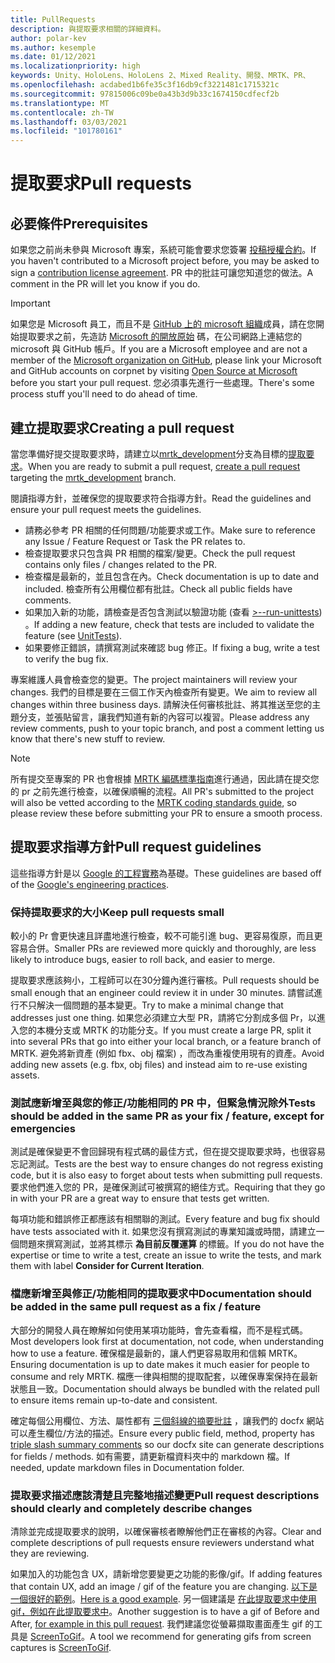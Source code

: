 ```yaml
---
title: PullRequests
description: 與提取要求相關的詳細資料。
author: polar-kev
ms.author: kesemple
ms.date: 01/12/2021
ms.localizationpriority: high
keywords: Unity、HoloLens、HoloLens 2、Mixed Reality、開發、MRTK、PR、
ms.openlocfilehash: acdabed1b6fe35c3f16db9cf3221481c1715321c
ms.sourcegitcommit: 97815006c09be0a43b3d9b33c1674150cdfecf2b
ms.translationtype: MT
ms.contentlocale: zh-TW
ms.lasthandoff: 03/03/2021
ms.locfileid: "101780161"
---
```

# <a name="pull-requests"></a><span data-ttu-id="e6604-104">提取要求</span><span class="sxs-lookup"><span data-stu-id="e6604-104">Pull requests</span></span>

## <a name="prerequisites"></a><span data-ttu-id="e6604-105">必要條件</span><span class="sxs-lookup"><span data-stu-id="e6604-105">Prerequisites</span></span>

<span data-ttu-id="e6604-106">如果您之前尚未參與 Microsoft 專案，系統可能會要求您簽署 [投稿授權合約](https://cla.microsoft.com/)。</span><span class="sxs-lookup"><span data-stu-id="e6604-106">If you haven't contributed to a Microsoft project before, you may be asked to sign a [contribution license agreement](https://cla.microsoft.com/).</span></span>
<span data-ttu-id="e6604-107">PR 中的批註可讓您知道您的做法。</span><span class="sxs-lookup"><span data-stu-id="e6604-107">A comment in the PR will let you know if you do.</span></span>

> [!IMPORTANT]
> <span data-ttu-id="e6604-108">如果您是 Microsoft 員工，而且不是 [GitHub 上的 microsoft 組織](https://github.com/Microsoft)成員，請在您開始提取要求之前，先造訪 [Microsoft 的開放原始](https://opensource.microsoft.com/) 碼，在公司網路上連結您的 microsoft 與 GitHub 帳戶。</span><span class="sxs-lookup"><span data-stu-id="e6604-108">If you are a Microsoft employee and are not a member of the [Microsoft organization on GitHub](https://github.com/Microsoft), please link your Microsoft and GitHub accounts on corpnet by visiting [Open Source at Microsoft](https://opensource.microsoft.com/) before you start your pull request.</span></span> <span data-ttu-id="e6604-109">您必須事先進行一些處理。</span><span class="sxs-lookup"><span data-stu-id="e6604-109">There's some process stuff you'll need to do ahead of time.</span></span>

## <a name="creating-a-pull-request"></a><span data-ttu-id="e6604-110">建立提取要求</span><span class="sxs-lookup"><span data-stu-id="e6604-110">Creating a pull request</span></span>

<span data-ttu-id="e6604-111">當您準備好提交提取要求時，請建立以[mrtk_development](https://github.com/microsoft/mixedrealitytoolkit-unity/tree/mrtk_development)分支為目標的[提取要求](https://github.com/microsoft/MixedRealityToolkit-Unity/compare/mrtk_development...mrtk_development?expand=1)。</span><span class="sxs-lookup"><span data-stu-id="e6604-111">When you are ready to submit a pull request, [create a pull request](https://github.com/microsoft/MixedRealityToolkit-Unity/compare/mrtk_development...mrtk_development?expand=1) targeting the [mrtk_development](https://github.com/microsoft/mixedrealitytoolkit-unity/tree/mrtk_development) branch.</span></span>

<span data-ttu-id="e6604-112">閱讀指導方針，並確保您的提取要求符合指導方針。</span><span class="sxs-lookup"><span data-stu-id="e6604-112">Read the guidelines and ensure your pull request meets the guidelines.</span></span>

* <span data-ttu-id="e6604-113">請務必參考 PR 相關的任何問題/功能要求或工作。</span><span class="sxs-lookup"><span data-stu-id="e6604-113">Make sure to reference any Issue / Feature Request or Task the PR relates to.</span></span>
* <span data-ttu-id="e6604-114">檢查提取要求只包含與 PR 相關的檔案/變更。</span><span class="sxs-lookup"><span data-stu-id="e6604-114">Check the pull request contains only files / changes related to the PR.</span></span>
* <span data-ttu-id="e6604-115">檢查檔是最新的，並且包含在內。</span><span class="sxs-lookup"><span data-stu-id="e6604-115">Check documentation is up to date and included.</span></span> <span data-ttu-id="e6604-116">檢查所有公用欄位都有批註。</span><span class="sxs-lookup"><span data-stu-id="e6604-116">Check all public fields have comments.</span></span>
* <span data-ttu-id="e6604-117">如果加入新的功能，請檢查是否包含測試以驗證功能 (查看 [>--run-unittests](UnitTests.md)) 。</span><span class="sxs-lookup"><span data-stu-id="e6604-117">If adding a new feature, check that tests are included to validate the feature (see [UnitTests](UnitTests.md)).</span></span>
* <span data-ttu-id="e6604-118">如果要修正錯誤，請撰寫測試來確認 bug 修正。</span><span class="sxs-lookup"><span data-stu-id="e6604-118">If fixing a bug, write a test to verify the bug fix.</span></span>

<span data-ttu-id="e6604-119">專案維護人員會檢查您的變更。</span><span class="sxs-lookup"><span data-stu-id="e6604-119">The project maintainers will review your changes.</span></span> <span data-ttu-id="e6604-120">我們的目標是要在三個工作天內檢查所有變更。</span><span class="sxs-lookup"><span data-stu-id="e6604-120">We aim to review all changes within three business days.</span></span> <span data-ttu-id="e6604-121">請解決任何審核批註、將其推送至您的主題分支，並張貼留言，讓我們知道有新的內容可以複習。</span><span class="sxs-lookup"><span data-stu-id="e6604-121">Please address any review comments, push to your topic branch, and post a comment letting us know that there's new stuff to review.</span></span>

> [!NOTE]
> <span data-ttu-id="e6604-122">所有提交至專案的 PR 也會根據 [MRTK 編碼標準指南](CodingGuidelines.md)進行通過，因此請在提交您的 pr 之前先進行檢查，以確保順暢的流程。</span><span class="sxs-lookup"><span data-stu-id="e6604-122">All PR's submitted to the project will also be vetted according to the [MRTK coding standards guide](CodingGuidelines.md), so please review these before submitting your PR to ensure a smooth process.</span></span>

## <a name="pull-request-guidelines"></a><span data-ttu-id="e6604-123">提取要求指導方針</span><span class="sxs-lookup"><span data-stu-id="e6604-123">Pull request guidelines</span></span>

<span data-ttu-id="e6604-124">這些指導方針是以 [Google 的工程實務](https://google.github.io/eng-practices/review/developer/small-cls.html)為基礎。</span><span class="sxs-lookup"><span data-stu-id="e6604-124">These guidelines are based off of the [Google's engineering practices](https://google.github.io/eng-practices/review/developer/small-cls.html).</span></span>

### <a name="keep-pull-requests-small"></a><span data-ttu-id="e6604-125">保持提取要求的大小</span><span class="sxs-lookup"><span data-stu-id="e6604-125">Keep pull requests small</span></span>

<span data-ttu-id="e6604-126">較小的 Pr 會更快速且詳盡地進行檢查，較不可能引進 bug、更容易復原，而且更容易合併。</span><span class="sxs-lookup"><span data-stu-id="e6604-126">Smaller PRs are reviewed more quickly and thoroughly, are less likely to introduce bugs, easier to roll back, and easier to merge.</span></span>

<span data-ttu-id="e6604-127">提取要求應該夠小，工程師可以在30分鐘內進行審核。</span><span class="sxs-lookup"><span data-stu-id="e6604-127">Pull requests should be small enough that an engineer could review it in under 30 minutes.</span></span> <span data-ttu-id="e6604-128">請嘗試進行不只解決一個問題的基本變更。</span><span class="sxs-lookup"><span data-stu-id="e6604-128">Try to make a minimal change that addresses just one thing.</span></span> <span data-ttu-id="e6604-129">如果您必須建立大型 PR，請將它分割成多個 Pr，以進入您的本機分支或 MRTK 的功能分支。</span><span class="sxs-lookup"><span data-stu-id="e6604-129">If you must create a large PR, split it into several PRs that go into either your local branch, or a feature branch of MRTK.</span></span> <span data-ttu-id="e6604-130">避免將新資產 (例如 fbx、obj 檔案) ，而改為重複使用現有的資產。</span><span class="sxs-lookup"><span data-stu-id="e6604-130">Avoid adding new assets (e.g. fbx, obj files) and instead aim to re-use existing assets.</span></span>

### <a name="tests-should-be-added-in-the-same-pr-as-your-fix--feature-except-for-emergencies"></a><span data-ttu-id="e6604-131">測試應新增至與您的修正/功能相同的 PR 中，但緊急情況除外</span><span class="sxs-lookup"><span data-stu-id="e6604-131">Tests should be added in the same PR as your fix / feature, except for emergencies</span></span>

<span data-ttu-id="e6604-132">測試是確保變更不會回歸現有程式碼的最佳方式，但在提交提取要求時，也很容易忘記測試。</span><span class="sxs-lookup"><span data-stu-id="e6604-132">Tests are the best way to ensure changes do not regress existing code, but it is also easy to forget about tests when submitting pull requests.</span></span> <span data-ttu-id="e6604-133">要求他們進入您的 PR，是確保測試可被撰寫的絕佳方式。</span><span class="sxs-lookup"><span data-stu-id="e6604-133">Requiring that they go in with your PR are a great way to ensure that tests get written.</span></span>

<span data-ttu-id="e6604-134">每項功能和錯誤修正都應該有相關聯的測試。</span><span class="sxs-lookup"><span data-stu-id="e6604-134">Every feature and bug fix should have tests associated with it.</span></span> <span data-ttu-id="e6604-135">如果您沒有撰寫測試的專業知識或時間，請建立一個問題來撰寫測試，並將其標示 **為目前反覆運算** 的標籤。</span><span class="sxs-lookup"><span data-stu-id="e6604-135">If you do not have the expertise or time to write a test, create an issue to write the tests, and mark them with label **Consider for Current Iteration**.</span></span>

### <a name="documentation-should-be-added-in-the-same-pull-request-as-a-fix--feature"></a><span data-ttu-id="e6604-136">檔應新增至與修正/功能相同的提取要求中</span><span class="sxs-lookup"><span data-stu-id="e6604-136">Documentation should be added in the same pull request as a fix / feature</span></span>

<span data-ttu-id="e6604-137">大部分的開發人員在瞭解如何使用某項功能時，會先查看檔，而不是程式碼。</span><span class="sxs-lookup"><span data-stu-id="e6604-137">Most developers look first at documentation, not code, when understanding how to use a feature.</span></span> <span data-ttu-id="e6604-138">確保檔是最新的，讓人們更容易取用和信賴 MRTK。</span><span class="sxs-lookup"><span data-stu-id="e6604-138">Ensuring documentation is up to date makes it much easier for people to consume and rely MRTK.</span></span>  <span data-ttu-id="e6604-139">檔應一律與相關的提取配套，以確保專案保持在最新狀態且一致。</span><span class="sxs-lookup"><span data-stu-id="e6604-139">Documentation should always be bundled with the related pull to ensure items remain up-to-date and consistent.</span></span>

<span data-ttu-id="e6604-140">確定每個公用欄位、方法、屬性都有 [三個斜線的摘要批註](https://dotnet.github.io/docfx/spec/triple_slash_comments_spec.html) ，讓我們的 docfx 網站可以產生欄位/方法的描述。</span><span class="sxs-lookup"><span data-stu-id="e6604-140">Ensure every public field, method, property has [triple slash summary comments](https://dotnet.github.io/docfx/spec/triple_slash_comments_spec.html) so our docfx site can generate descriptions for fields / methods.</span></span> <span data-ttu-id="e6604-141">如有需要，請更新檔資料夾中的 markdown 檔。</span><span class="sxs-lookup"><span data-stu-id="e6604-141">If needed, update markdown files in Documentation folder.</span></span>

### <a name="pull-request-descriptions-should-clearly-and-completely-describe-changes"></a><span data-ttu-id="e6604-142">提取要求描述應該清楚且完整地描述變更</span><span class="sxs-lookup"><span data-stu-id="e6604-142">Pull request descriptions should clearly and completely describe changes</span></span>

<span data-ttu-id="e6604-143">清除並完成提取要求的說明，以確保審核者瞭解他們正在審核的內容。</span><span class="sxs-lookup"><span data-stu-id="e6604-143">Clear and complete descriptions of pull requests ensure reviewers understand what they are reviewing.</span></span>

<span data-ttu-id="e6604-144">如果加入的功能包含 UX，請新增您要變更之功能的影像/gif。</span><span class="sxs-lookup"><span data-stu-id="e6604-144">If adding features that contain UX, add an image / gif of the feature you are changing.</span></span> <span data-ttu-id="e6604-145">[以下是一個很好的範例](https://github.com/microsoft/MixedRealityToolkit-Unity/pull/4532)。</span><span class="sxs-lookup"><span data-stu-id="e6604-145">[Here is a good example](https://github.com/microsoft/MixedRealityToolkit-Unity/pull/4532).</span></span> <span data-ttu-id="e6604-146">另一個建議是 [在此提取要求中使用 gif，例如在此提取要求中](https://github.com/microsoft/MixedRealityToolkit-Unity/pull/5896)。</span><span class="sxs-lookup"><span data-stu-id="e6604-146">Another suggestion is to have a gif of Before and After, [for example in this pull request](https://github.com/microsoft/MixedRealityToolkit-Unity/pull/5896).</span></span> <span data-ttu-id="e6604-147">我們建議您從螢幕擷取畫面產生 gif 的工具是 [ScreenToGif](https://www.screentogif.com/)。</span><span class="sxs-lookup"><span data-stu-id="e6604-147">A tool we recommend for generating gifs from screen captures is [ScreenToGif](https://www.screentogif.com/).</span></span>
